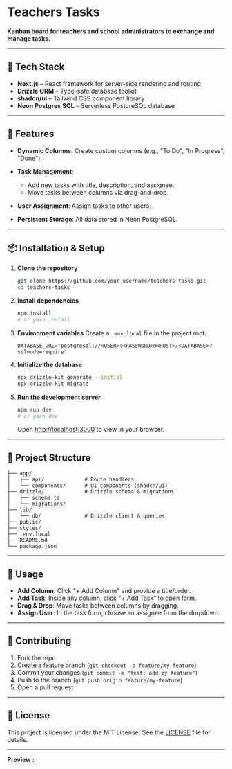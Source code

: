 # Teachers Tasks

**Kanban board for teachers and school administrators to exchange and manage tasks.**

---

## 🔧 Tech Stack

* **Next.js** – React framework for server-side rendering and routing
* **Drizzle ORM** – Type-safe database toolkit
* **shadcn/ui** – Tailwind CSS component library
* **Neon Postgres SQL** – Serverless PostgreSQL database

---

## 🚀 Features

* **Dynamic Columns**: Create custom columns (e.g., "To Do", "In Progress", "Done").
* **Task Management**:

  * Add new tasks with title, description, and assignee.
  * Move tasks between columns via drag-and-drop.
* **User Assignment**: Assign tasks to other users.
* **Persistent Storage**: All data stored in Neon PostgreSQL.

---

## 📦 Installation & Setup

1. **Clone the repository**

   ```bash
   git clone https://github.com/your-username/teachers-tasks.git
   cd teachers-tasks
   ```

2. **Install dependencies**

   ```bash
   npm install
   # or yarn install
   ```

3. **Environment variables**
   Create a `.env.local` file in the project root:

   ```env
   DATABASE_URL="postgresql://<USER>:<PASSWORD>@<HOST>/<DATABASE>?sslmode=require"
   ```

4. **Initialize the database**

   ```bash
   npx drizzle-kit generate --initial
   npx drizzle-kit migrate
   ```

5. **Run the development server**

   ```bash
   npm run dev
   # or yarn dev
   ```

   Open [http://localhost:3000](http://localhost:3000) to view in your browser.

---

## 📂 Project Structure

```
├── app/
│   ├── api/             # Route handlers
│   └── components/      # UI components (shadcn/ui)
├── drizzle/             # Drizzle schema & migrations
│   ├── schema.ts
│   └── migrations/
├── lib/
│   └── db/              # Drizzle client & queries
├── public/
├── styles/
├── .env.local
├── README.md
└── package.json
```

---

## 📝 Usage

* **Add Column**: Click "+ Add Column" and provide a title/order.
* **Add Task**: Inside any column, click "+ Add Task" to open form.
* **Drag & Drop**: Move tasks between columns by dragging.
* **Assign User**: In the task form, choose an assignee from the dropdown.

---

## 🤝 Contributing

1. Fork the repo
2. Create a feature branch (`git checkout -b feature/my-feature`)
3. Commit your changes (`git commit -m "feat: add my feature"`)
4. Push to the branch (`git push origin feature/my-feature`)
5. Open a pull request

---

## 📜 License

This project is licensed under the MIT License. See the [LICENSE](LICENSE) file for details.

---
**Preview :** 
